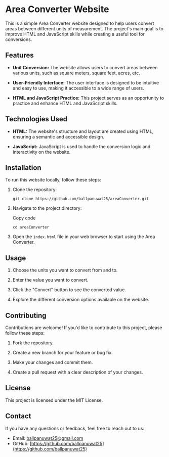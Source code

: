 
# Area Converter Website

This is a simple Area Converter website designed to help users convert areas between different units of measurement. The project's main goal is to improve HTML and JavaScript skills while creating a useful tool for conversions.

## Features

- **Unit Conversion:** The website allows users to convert areas between various units, such as square meters, square feet, acres, etc.

- **User-Friendly Interface:** The user interface is designed to be intuitive and easy to use, making it accessible to a wide range of users.

- **HTML and JavaScript Practice:** This project serves as an opportunity to practice and enhance HTML and JavaScript skills.

## Technologies Used

- **HTML:** The website's structure and layout are created using HTML, ensuring a semantic and accessible design.

- **JavaScript:** JavaScript is used to handle the conversion logic and interactivity on the website.

## Installation

To run this website locally, follow these steps:

1. Clone the repository:

   `git clone https://github.com/ballpanuwat25/areaConverter.git` 

2.  Navigate to the project directory:
    
    Copy code
    
    `cd areaConverter` 
    
3.  Open the `index.html` file in your web browser to start using the Area Converter.
    

## Usage

1.  Choose the units you want to convert from and to.
    
2.  Enter the value you want to convert.
    
3.  Click the "Convert" button to see the converted value.
    
4.  Explore the different conversion options available on the website.
    

## Contributing

Contributions are welcome! If you'd like to contribute to this project, please follow these steps:

1.  Fork the repository.
    
2.  Create a new branch for your feature or bug fix.
    
3.  Make your changes and commit them.
    
4.  Create a pull request with a clear description of your changes.
    

## License

This project is licensed under the MIT License.

## Contact

If you have any questions or feedback, feel free to reach out to us:

-   Email: [ballpanuwat25@gmail.com](mailto:ballpanuwat25@gmail.com)
-   GitHub: [https://github.com/ballpanuwat25](https://github.com/ballpanuwat25)
